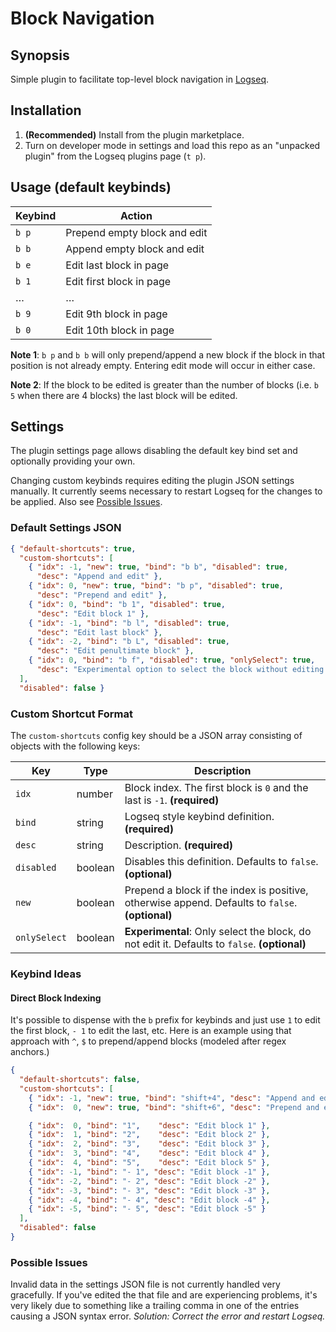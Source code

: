 # Block Navigation

## Synopsis

Simple plugin to facilitate top-level block navigation in [Logseq](https://www.logseq.com/).

## Installation

1. **(Recommended)** Install from the plugin marketplace.
2. Turn on developer mode in settings and load this repo as an "unpacked plugin" from the Logseq plugins page (`t p`).

## Usage (default keybinds)

Keybind|Action
-|-
`b p`|Prepend empty block and edit
`b b`|Append empty block and edit
`b e`|Edit last block in page
`b 1`|Edit first block in page
…|…
`b 9`|Edit 9th block in page
`b 0`|Edit 10th block in page

**Note 1**: `b p` and `b b` will only prepend/append a new block if the block in that position is not already empty. Entering edit mode will occur in either case.

**Note 2**: If the block to be edited is greater than the number of blocks (i.e. `b 5` when there are 4 blocks) the last block will be edited.

## Settings

The plugin settings page allows disabling the default key bind set and optionally providing your own.

Changing custom keybinds requires editing the plugin JSON settings manually. It currently seems necessary to restart Logseq for the changes to be applied. Also see [Possible Issues](#possible-issues).

### Default Settings JSON

```json
{ "default-shortcuts": true,
  "custom-shortcuts": [
    { "idx": -1, "new": true, "bind": "b b", "disabled": true,
      "desc": "Append and edit" },
    { "idx": 0, "new": true, "bind": "b p", "disabled": true,
      "desc": "Prepend and edit" },
    { "idx": 0, "bind": "b 1", "disabled": true,
      "desc": "Edit block 1" },
    { "idx": -1, "bind": "b l", "disabled": true,
      "desc": "Edit last block" },
    { "idx": -2, "bind": "b L", "disabled": true,
      "desc": "Edit penultimate block" },
    { "idx": 0, "bind": "b f", "disabled": true, "onlySelect": true,
      "desc": "Experimental option to select the block without editing. May not work reliably." }
  ],
  "disabled": false }
```

### Custom Shortcut Format

The `custom-shortcuts` config key should be a JSON array consisting of objects with the following keys:

Key|Type|Description
-|-|-
`idx`|number|Block index. The first block is `0` and the last is `-1`. **(required)**
`bind`|string|Logseq style keybind definition. **(required)**
`desc`|string|Description. **(required)**
`disabled`|boolean|Disables this definition. Defaults to `false`. **(optional)**
`new`|boolean|Prepend a block if the index is positive, otherwise append. Defaults to `false`. **(optional)**
`onlySelect`|boolean|**Experimental**: Only select the block, do not edit it. Defaults to `false`. **(optional)**


### Keybind Ideas

#### Direct Block Indexing

It's possible to dispense with the `b` prefix for keybinds and just use `1` to edit the first block, `- 1` to edit the last, etc. Here is an example using that approach with `^`, `$` to prepend/append blocks (modeled after regex anchors.)

```json
{
  "default-shortcuts": false,
  "custom-shortcuts": [
    { "idx": -1, "new": true, "bind": "shift+4", "desc": "Append and edit" },
    { "idx":  0, "new": true, "bind": "shift+6", "desc": "Prepend and edit" },

    { "idx":  0, "bind": "1",    "desc": "Edit block 1" },
    { "idx":  1, "bind": "2",    "desc": "Edit block 2" },
    { "idx":  2, "bind": "3",    "desc": "Edit block 3" },
    { "idx":  3, "bind": "4",    "desc": "Edit block 4" },
    { "idx":  4, "bind": "5",    "desc": "Edit block 5" },
    { "idx": -1, "bind": "- 1", "desc": "Edit block -1" },
    { "idx": -2, "bind": "- 2", "desc": "Edit block -2" },
    { "idx": -3, "bind": "- 3", "desc": "Edit block -3" },
    { "idx": -4, "bind": "- 4", "desc": "Edit block -4" },
    { "idx": -5, "bind": "- 5", "desc": "Edit block -5" }
  ],
  "disabled": false
}

```


### Possible Issues

Invalid data in the settings JSON file is not currently handled very gracefully. If you've edited the that file and are experiencing problems, it's very likely due to something like a trailing comma in one of the entries causing a JSON syntax error. *Solution: Correct the error and restart Logseq.*
